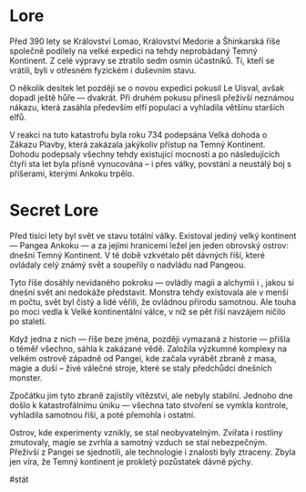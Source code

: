 # Lore
Před 390 lety se Království Lomao, Království Medorie a Šhinkarská říše společně podílely na velké expedici na tehdy neprobádaný Temný Kontinent.
Z celé výpravy se ztratilo sedm osmin účastníků. Ti, kteří se vrátili, byli v otřesném fyzickém i duševním stavu.

O několik desítek let později se o novou expedici pokusil Le Uisval, avšak dopadl ještě hůře — dvakrát. Při druhém pokusu přinesli přeživší neznámou nákazu, která zasáhla především elfí populaci a vyhladila většinu starších elfů.

V reakci na tuto katastrofu byla roku 734 podepsána Velká dohoda o Zákazu Plavby, která zakázala jakýkoliv přístup na Temný Kontinent.
Dohodu podepsaly všechny tehdy existující mocnosti a po následujících čtyři sta let byla přísně vynucována – i přes války, povstání a neustálý boj s příšerami, kterými Ankoku trpělo.


# Secret Lore

Před tisíci lety byl svět ve stavu totální války.
Existoval jediný velký kontinent — Pangea Ankoku — a za jejími hranicemi ležel jen jeden obrovský ostrov: dnešní Temný Kontinent.
V té době vzkvétalo pět dávných říší, které ovládaly celý známý svět a soupeřily o nadvládu nad Pangeou.

Tyto říše dosáhly nevídaného pokroku — ovládly magii a alchymii i , jakou si dnešní svět ani nedokáže představit.
Monstra tehdy existovala ale v menší m počtu, svět byl čistý a lidé věřili, že ovládnou přírodu samotnou.
Ale touha po moci vedla k Velké kontinentální válce, v níž se pět říší navzájem ničilo po staletí.

Když jedna z nich — říše beze jména, později vymazaná z historie — přišla o téměř všechno, sáhla k zakázané vědě.
Založila výzkumné komplexy na velkém ostrově západně od Pangei, kde začala vyrábět zbraně z masa, magie a duší – živé válečné stroje, které se staly předchůdci dnešních monster.

Zpočátku jim tyto zbraně zajistily vítězství, ale nebyly stabilní.
Jednoho dne došlo k katastrofálnímu úniku — všechna tato stvoření se vymkla kontrole, vyhladila samotnou říši, a poté přemohla i ostatní.

Ostrov, kde experimenty vznikly, se stal neobyvatelným.
Zvířata i rostliny zmutovaly, magie se zvrhla a samotný vzduch se stal nebezpečným.
Přeživší z Pangei se sjednotili, ale technologie i znalosti byly ztraceny.
Zbyla jen víra, že Temný kontinent je prokletý pozůstatek dávné pýchy.

#stát 